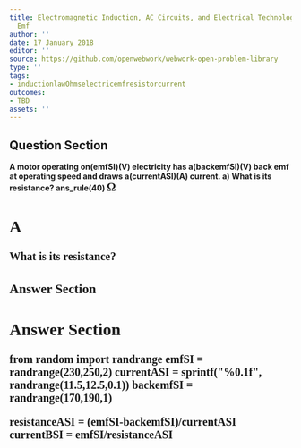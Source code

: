 ```yaml
---
title: Electromagnetic Induction, AC Circuits, and Electrical Technologies - Back
  Emf
author: ''
date: 17 January 2018
editor: ''
source: https://github.com/openwebwork/webwork-open-problem-library
type: ''
tags:
- inductionlawOhmselectricemfresistorcurrent
outcomes:
- TBD
assets: ''
---
```


## Question Section 

<b>
A motor operating on(emfSI)(V) electricity has a(backemfSI)(V) back emf at operating speed and draws a(currentASI)(A) current.
a) What is its resistance?
ans_rule(40) <span style="font-family: 'Times'; font-size: 20px";>&Omega;<span>

## A
What is its resistance?
### Answer Section


## Answer Section

from random import randrange
emfSI = randrange(230,250,2)
currentASI = sprintf("%0.1f", randrange(11.5,12.5,0.1))
backemfSI = randrange(170,190,1)

resistanceASI = (emfSI-backemfSI)/currentASI
currentBSI = emfSI/resistanceASI